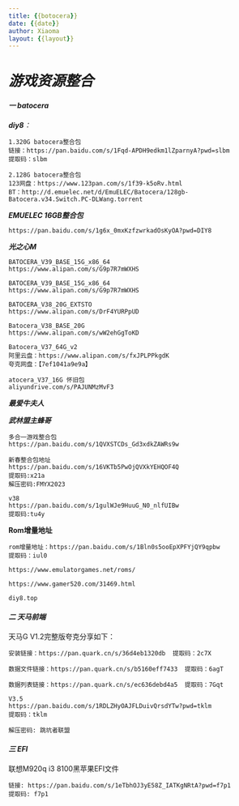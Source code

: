 ```yaml
---
title: {{botocera}}
date: {{date}}
author: Xiaoma
layout: {{layout}}
---
```

# *游戏资源整合*

#### *一  batocera*

***diy8**：*

```shell
1.320G batocera整合包
链接：https://pan.baidu.com/s/1Fqd-APDH9edkm1lZparnyA?pwd=slbm 
提取码：slbm

2.128G batocera整合包
123网盘：https://www.123pan.com/s/1f39-k5oRv.html
BT：http://d.emuelec.net/d/EmuELEC/Batocera/128gb-Batocera.v34.Switch.PC-DLWang.torrent

```

***EMUELEC 16GB整合包***

```shell
https://pan.baidu.com/s/1g6x_0mxKzfzwrkadOsKyOA?pwd=DIY8
```



***光之心M***

```shell
BATOCERA_V39_BASE_15G_x86_64
https://www.alipan.com/s/G9p7R7mWXHS 

BATOCERA_V39_BASE_15G_x86_64
https://www.alipan.com/s/G9p7R7mWXHS

BATOCERA_V38_20G_EXTSTO
https://www.alipan.com/s/DrF4YURPpUD

Batocera_V38_BASE_20G
https://www.alipan.com/s/wW2ehGgToKD

Batocera_V37_64G_v2
阿里云盘：https://www.alipan.com/s/fxJPLPPkgdK
夸克网盘：【7ef1041a9e9a】

atocera_V37_16G 怀旧包
aliyundrive.com/s/PAJUNMzMvF3
```



***最爱牛夫人***





***武林盟主蜂哥***

```shell
多合一游戏整合包
https://pan.baidu.com/s/1QVXSTCDs_Gd3xdkZAWRs9w 

新春整合包地址
https://pan.baidu.com/s/16VKTb5PwOjQVXkYEHQOF4Q 
提取码:x21a
解压密码:FMYX2023

v38 
https://pan.baidu.com/s/1gulWJe9HuuG_N0_nlfUIBw 
提取码:tu4y
```



**Rom增量地址**

```shell
rom增量地址：https://pan.baidu.com/s/1Bln0s5ooEpXPFYjQY9qpbw
提取码：iul0

https://www.emulatorgames.net/roms/

https://www.gamer520.com/31469.html

diy8.top
```


#### *二  天马前端*
天马G V1.2完整版夸克分享如下：
```shell
安装链接：https://pan.quark.cn/s/36d4eb1320db  提取码：2c7X

数据文件链接：https://pan.quark.cn/s/b5160eff7433  提取码：6agT

数据列表链接：https://pan.quark.cn/s/ec636debd4a5  提取码：7Gqt

V3.5
https://pan.baidu.com/s/1RDLZHyOAJFLDuivQrsdYTw?pwd=tklm 
提取码：tklm

解压密码: 跳坑者联盟 

```

#### *三 EFI*
联想M920q i3 8100黑苹果EFI文件
```shell
链接: https://pan.baidu.com/s/1eTbhOJ3yE58Z_IATKgNRtA?pwd=f7p1 
提取码: f7p1 
```
